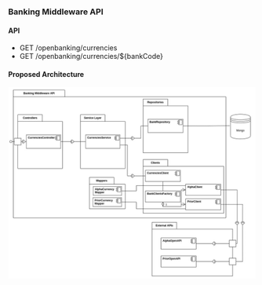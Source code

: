 ### Banking Middleware API
#### API
- GET /openbanking/currencies
- GET /openbanking/currencies/${bankCode}
#### Proposed Architecture
![Architecture proposal](./BankingAPI.jpg)
